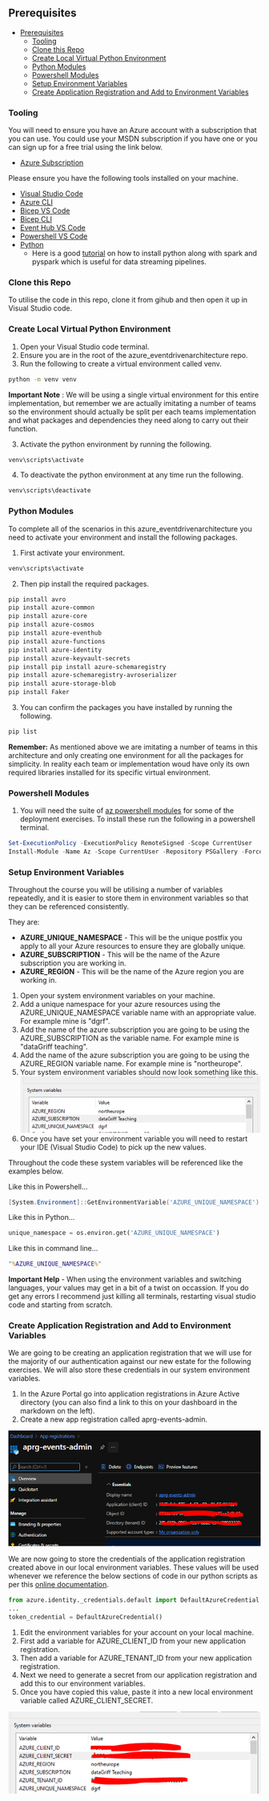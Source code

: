 ## Prerequisites

- [Prerequisites](#prerequisites)
  - [Tooling](#tooling)
  - [Clone this Repo](#clone-this-repo)
  - [Create Local Virtual Python Environment](#create-local-virtual-python-environment)
  - [Python Modules](#python-modules)
  - [Powershell Modules](#powershell-modules)
  - [Setup Environment Variables](#setup-environment-variables)
  - [Create Application Registration and Add to Environment Variables](#create-application-registration-and-add-to-environment-variables)

### Tooling

You will need to ensure you have an Azure account with a subscription that you can use. You could use your MSDN subscription if you have one or you can sign up for a free trial using the link below.

- [Azure Subscription](https://azure.microsoft.com/en-gb/free/)

Please ensure you have the following tools installed on your machine.

- [Visual Studio Code](https://code.visualstudio.com/)
- [Azure CLI](https://docs.microsoft.com/en-us/cli/azure/install-azure-cli-windows?tabs=azure-cli)
- [Bicep VS Code](https://marketplace.visualstudio.com/items?itemName=ms-azuretools.vscode-bicep)
- [Bicep CLI](https://docs.microsoft.com/en-us/azure/azure-resource-manager/bicep/install#windows)
- [Event Hub VS Code](https://marketplace.visualstudio.com/items?itemName=Summer.azure-event-hub-explorer)
- [Powershell VS Code](https://marketplace.visualstudio.com/items?itemName=ms-vscode.PowerShell)
- [Python](https://www.python.org/downloads/)
  - Here is a good [tutorial](https://www.youtube.com/watch?v=QYTPpqPYaw0&t=14s) on how to install python along with spark and pyspark which is useful for data streaming pipelines.

### Clone this Repo

To utilise the code in this repo, clone it from gihub and then open it up in Visual Studio code.

### Create Local Virtual Python Environment

1. Open your Visual Studio code terminal.
2. Ensure you are in the root of the azure_eventdrivenarchitecture repo.
3. Run the following to create a virtual environment called venv.

```cmd
python -m venv venv
```

**Important Note** : We will be using a single virtual environment for this entire implementation, but remember we are actually imitating a number of teams so the environment should actually be split per each teams implementation and what packages and dependencies they need along to carry out their function.

3. Activate the python environment by running the following.

```cmd
venv\scripts\activate
```

4. To deactivate the python environment at any time run the following.

```cmd
venv\scripts\deactivate
```

### Python Modules

To complete all of the scenarios in this azure_eventdrivenarchitecture you need to activate your environment and install the following packages.

1. First activate your environment.

```py
venv\scripts\activate
```

2. Then pip install the required packages.

```bash
pip install avro                       
pip install azure-common            
pip install azure-core           
pip install azure-cosmos             
pip install azure-eventhub        
pip install azure-functions         
pip install azure-identity            
pip install azure-keyvault-secrets  
pip install pip install azure-schemaregistry         
pip install azure-schemaregistry-avroserializer
pip install azure-storage-blob
pip install Faker
```

3. You can confirm the packages you have installed by running the following.

```cmd  
pip list
```

**Remember:** As mentioned above we are imitating a number of teams in this architecture and only creating one environment for all the packages for simplicity. In reality each team or implementation woud have only its own required libraries installed for its specific virtual environment.

### Powershell Modules

1. You will need the suite of [az powershell modules](https://docs.microsoft.com/en-us/powershell/azure/install-az-ps?view=azps-7.1.0) for some of the deployment exercises. To install these run the following in a powershell terminal.

```ps1
Set-ExecutionPolicy -ExecutionPolicy RemoteSigned -Scope CurrentUser
Install-Module -Name Az -Scope CurrentUser -Repository PSGallery -Force
```

### Setup Environment Variables

Throughout the course you will be utilising a number of variables repeatedly, and it is easier to store them in environment variables so that they can be referenced consistently.

They are:

- **AZURE_UNIQUE_NAMESPACE** - This will be the unique postfix you apply to all your Azure resources to ensure they are globally unique.
- **AZURE_SUBSCRIPTION** - This will be the name of the Azure subscription you are working in.
- **AZURE_REGION** - This will be the name of the Azure region you are working in.

1. Open your system environment variables on your machine.
2. Add a unique namespace for your azure resources using the AZURE_UNIQUE_NAMESPACE variable name with an appropriate value. For example mine is "dgrf".
3. Add the name of the azure subscription you are going to be using the AZURE_SUBSCRIPTION as the variable name. For example mine is "dataGriff teaching".
4. Add the name of the azure subscription you are going to be using the AZURE_REGION variable name. For example mine is "northeurope".
5. Your system environment variables should now look something like this.
![Environment Variables](/Images/EnvironmentVariables.PNG)
6. Once you have set your environment variable you will need to restart your IDE (Visual Studio Code) to pick up the new values.

Throughout the code these system variables will be referenced like the examples below.

Like this in Powershell...

```ps1
[System.Environment]::GetEnvironmentVariable('AZURE_UNIQUE_NAMESPACE')
```

Like this in Python...

```py
unique_namespace = os.environ.get('AZURE_UNIQUE_NAMESPACE')
```

Like this in command line...

```cmd
"%AZURE_UNIQUE_NAMESPACE%"
```

**Important Help** - When using the environment variables and switching languages, your values may get in a bit of a twist on occassion. If you do get any errors I recommend just killing all terminals, restarting visual studio code and starting from scratch.

### Create Application Registration and Add to Environment Variables

We are going to be creating an application registration that we will use for the majority of our authentication against our new estate for the following exercises. We will also store these credentials in our system environment variables.

1. In the Azure Portal go into application registrations in Azure Active directory (you can also find a link to this on your dashboard in the markdown on the left).
2. Create a new app registration called aprg-events-admin.

![App Reg](/Images/AppReg.PNG)

We are now going to store the credentials of the application registration created above in our local environment variables. These values will be used whenever we reference the below sections of code in our python scripts as per this [online documentation](https://docs.microsoft.com/en-us/python/api/overview/azure/identity-readme?view=azure-python#environment-variables).

```py
from azure.identity._credentials.default import DefaultAzureCredential
...
token_credential = DefaultAzureCredential()
```

1. Edit the environment variables for your account on your local machine.
2. First add a variable for AZURE_CLIENT_ID from your new application registration.
3. Then add a variable for AZURE_TENANT_ID from your new application registration.
4. Next we need to generate a secret from our application registration and add this to our environment variables.
5. Once you have copied this value, paste it into a new local environment variable called AZURE_CLIENT_SECRET.

![Environment Variables App Reg](/Images/EnvironmentVariablesAppReg.PNG)
